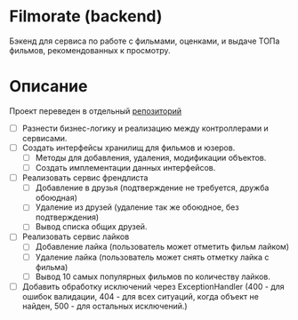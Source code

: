 # Filmorate (backend)

Бэкенд для сервиса по работе с фильмами, оценками, и выдаче ТОПа фильмов, рекомендованных к просмотру.

# Описание

Проект переведен в отдельный [репозиторий](https://github.com/PatBatTB/filmorate)

- [ ] Разнести бизнес-логику и реализацию между контроллерами и сервисами.
- [ ] Создать интерфейсы хранилищ для фильмов и юзеров.
    - [ ] Методы для добавления, удаления, модификации объектов.
    - [ ] Создать имплементации данных интерфейсов.
- [ ] Реализовать сервис френдлиста
    - [ ] Добавление в друзья (подтверждение не требуется, дружба обоюдная)
    - [ ] Удаление из друзей (удаление так же обоюдное, без подтверждения)
    - [ ] Вывод списка общих друзей.
- [ ] Реализовать сервис лайков
    - [ ] Добавление лайка (пользователь может отметить фильм лайком)
    - [ ] Удаление лайка (пользователь может снять отметку лайка с фильма)
    - [ ] Вывод 10 самых популярных фильмов по количеству лайков.
- [ ] Добавить обработку исключений через ExceptionHandler (400 - для ошибок валидации, 404 - для всех ситуаций, когда
  объект не найден, 500 - для остальных исключений.)